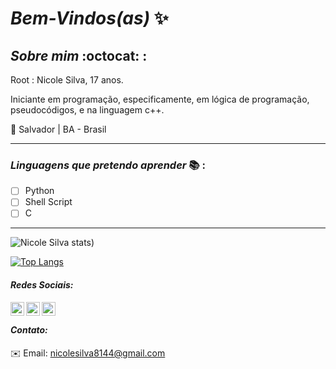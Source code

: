 # _Bem-Vindos(as)_ :sparkles: 

            
## *_Sobre mim_* :octocat: :

Root : Nicole Silva, 17 anos.

 Iniciante em programação, especificamente, em lógica de programação, pseudocódigos, e na linguagem c++.

 
:round_pushpin: Salvador | BA - Brasil
***
### *_Linguagens que pretendo aprender_* :books: :

- [ ] Python
- [ ] Shell Script
- [ ] C
***


![Nicole Silva stats](https://github-readme-stats.vercel.app/api?username=Nicolesilvaa&hide=contribs,prs&show_icons=true&theme=dark))

[![Top Langs](https://github-readme-stats.vercel.app/api/top-langs/?username=Nicolesilvaa&layout=compact&theme=dark)](https://github.com/anuraghazra/githubreadmestats)

#### _Redes Sociais:_

 
  <a href="https://twitter.com/VersNs">
     <img align="left" alt="Nicole Twitter" width="22px" src="https://cdn.jsdelivr.net/npm/simple-icons@v3/icons/twitter.svg"/> 
        <a/>
      <a href="https://github.com/Nicolesilvaa">
         <img align="left" alt="Nicole Github" width="22px" src="https://cdn.jsdelivr.net/npm/simple-icons@v3/icons/github.svg"/>
            <a/>
                  <a href="https://www.instagram.com/nilewaa/">
                       <img align="left" alt="Nicole Instagram" width="22px" src="https://cdn.jsdelivr.net/npm/simple-icons@v3/icons/instagram.svg"/> 
                             <a/>
                                    <br/>
               
 #### _Contato:_              
:envelope: Email: nicolesilva8144@gmail.com
           
 
